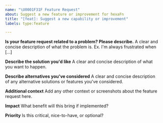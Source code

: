 ```yaml
---
name: "\U0001F31F Feature Request"
about: Suggest a new feature or improvement for hexaFn
title: "[feat]: Suggest a new capability or improvement"
labels: type:feature

---
```


**Is your feature request related to a problem? Please describe.**
A clear and concise description of what the problem is. Ex. I'm always frustrated when [...]

**Describe the solution you'd like**
A clear and concise description of what you want to happen.

**Describe alternatives you've considered**
A clear and concise description of any alternative solutions or features you've considered.

**Additional context**
Add any other context or screenshots about the feature request here.

**Impact**
What benefit will this bring if implemented?

**Priority**
Is this critical, nice-to-have, or optional?